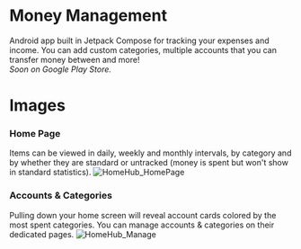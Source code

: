 # Money Management

Android app built in Jetpack Compose for tracking your expenses and income. You can add custom categories, multiple accounts that you can transfer money between and more! <br> <i>Soon on Google Play Store.</i>

# Images
### Home Page
Items can be viewed in daily, weekly and monthly intervals, by category and by whether they are standard or untracked (money is spent but won't show in standard statistics).
![HomeHub_HomePage](https://github.com/StraleXY/money-management/assets/31165837/0782889c-8c2c-44aa-89d2-5b6fe9cd102b)

### Accounts & Categories
Pulling down your home screen will reveal account cards colored by the most spent categories. You can manage accounts & categories on their dedicated pages.
![HomeHub_Manage](https://github.com/StraleXY/money-management/assets/31165837/5919efa5-da55-4199-86b8-ef727835a96c)
